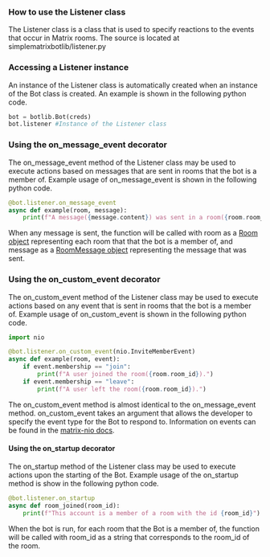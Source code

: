 ### How to use the Listener class
The Listener class is a class that is used to specify reactions to the events that occur in Matrix rooms. The source is located at simplematrixbotlib/listener.py

### Accessing a Listener instance
An instance of the Listener class is automatically created when an instance of the Bot class is created. An example is shown in the following python code.
```python
bot = botlib.Bot(creds)
bot.listener #Instance of the Listener class
```

### Using the on_message_event decorator
The on_message_event method of the Listener class may be used to execute actions based on messages that are sent in rooms that the bot is a member of. Example usage of on_message_event is shown in the following python code.
```python
@bot.listener.on_message_event
async def example(room, message):
    print(f"A message({message.content}) was sent in a room({room.room_id}).")

```
When any message is sent, the function will be called with room as a [Room object](https://matrix-nio.readthedocs.io/en/latest/nio.html#nio.rooms.MatrixRoom) representing each room that that the bot is a member of, and message as a [RoomMessage object](https://matrix-nio.readthedocs.io/en/latest/nio.html?highlight=nio.events.room_events.roommessage.content#nio.events.room_events.RoomMessage) representing the message that was sent.

### Using the on_custom_event decorator
The on_custom_event method of the Listener class may be used to execute actions based on any event that is sent in rooms that the bot is a member of. Example usage of on_custom_event is shown in the following python code.
```python
import nio

@bot.listener.on_custom_event(nio.InviteMemberEvent)
async def example(room, event):
    if event.membership == "join":
        print(f"A user joined the room({room.room_id}).")
    if event.membership == "leave":
        print(f"A user left the room({room.room_id}).")

```
The on_custom_event method is almost identical to the on_message_event method. on_custom_event takes an argument that allows the developer to specify the event type for the Bot to respond to. Information on events can be found in the [matrix-nio docs](https://matrix-nio.readthedocs.io/en/latest/nio.html#module-nio.events).

#### Using the on_startup decorator
The on_startup method of the Listener class may be used to execute actions upon the starting of the Bot. Example usage of the on_startup method is show in the following python code.
```python
@bot.listener.on_startup
async def room_joined(room_id):
    print(f"This account is a member of a room with the id {room_id}")
```
When the bot is run, for each room that the Bot is a member of, the function will be called with room_id as a string that corresponds to the room_id of the room.